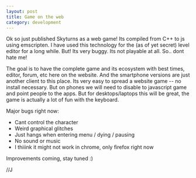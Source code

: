 ```yaml
---
layout: post
title: Game on the web
category: development
---
```


Ok so just published Skyturns as a web game! Its compiled from C++ to js using emscripten. I have used this technology for the (as of yet secret) level editor for a long while. But! Its very buggy. Its not playable at all. So.. dont hate me!

The goal is to have the complete game and its ecosystem with best times, editor, forum, etc here on the website. And the smartphone versions are just another client to this place. Its very easy to spread a website game -- no install necessary. But on phones we will need to disable to javascript game and point people to the apps. But for desktops/laptops this will be great, the game is actually a lot of fun with the keyboard.

Major bugs right now:

- Cant control the character
- Weird graphical glitches
- Just hangs when entering menu / dying / pausing
- No sound or music
- I thiiink it might not work in chrome, only firefox right now

Improvements coming, stay tuned :)

//J